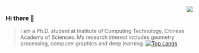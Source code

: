 <img align="right" src="https://github-readme-stats.vercel.app/api?username=tommaoer&show_icons=true&icon_color=805AD5&text_color=718096&bg_color=ffffff&hide_title=true" />

### Hi there 👋

> I am a Ph.D. student at Institute of Computing Technology, Chinese Academy of Sciences. My research interest includes geometry processing, computer graphics and deep learning. 
[![Top Langs](https://github-readme-stats.vercel.app/api/top-langs/?username=anuraghazra)](https://github.com/anuraghazra/github-readme-stats)
<!--
**tommaoer/tommaoer** is a ✨ _special_ ✨ repository because its `README.md` (this file) appears on your GitHub profile.

Here are some ideas to get you started:

- 🔭 I’m currently working on ...
- 🌱 I’m currently learning ...
- 👯 I’m looking to collaborate on ...
- 🤔 I’m looking for help with ...
- 💬 Ask me about ...
- 📫 How to reach me: ...
- 😄 Pronouns: ...
- ⚡ Fun fact: ...
-->
